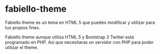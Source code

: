 # fabiello-theme
Fabiello theme es un tema en HTML 5 que puedes modificar y utilizar para tus propios fines.

Fabiello theme aunque utiliza HTML 5 y Bootstrap 3 Twitter está programado en PHP. Asi que necesitaras un servidor con PHP para poder utilizar el theme.


